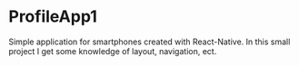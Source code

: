 # ProfileApp1
Simple application for smartphones created with React-Native. In this small project I get some knowledge of layout, navigation, ect.
